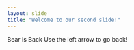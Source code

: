```yaml
---
layout: slide
title: "Welcome to our second slide!"
---
```

Bear is Back
Use the left arrow to go back!
